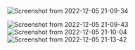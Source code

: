 ![Screenshot from 2022-12-05 21-09-34](https://user-images.githubusercontent.com/12772848/205734455-e1e8bac4-0851-41c6-9576-b34777f72520.png)

![Screenshot from 2022-12-05 21-09-43](https://user-images.githubusercontent.com/12772848/205734653-6eb1025d-100c-4149-afeb-faa87fef0ba5.png)
![Screenshot from 2022-12-05 21-10-04](https://user-images.githubusercontent.com/12772848/205734674-0324119d-fa6c-490b-9f36-abff786c472e.png)
![Screenshot from 2022-12-05 21-13-42](https://user-images.githubusercontent.com/12772848/205734694-59fd8843-d318-4c6e-b75a-cca2680bf5eb.png)
